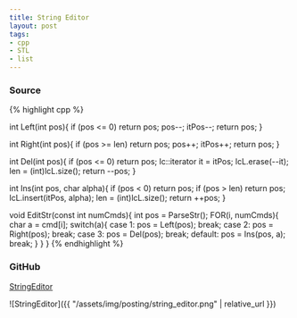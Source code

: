```yaml
---
title: String Editor
layout: post
tags:
- cpp
- STL
- list
---
```


### Source

{% highlight cpp %}

int Left(int pos){
    if (pos <= 0) return pos;
    pos--;
    itPos--;
    return pos;
}

int Right(int pos){
    if (pos >= len) return pos;
    pos++;
    itPos++;
    return pos;
}

int Del(int pos){
    if (pos <= 0) return pos;
    lc::iterator it = itPos;
    lcL.erase(--it);
    len = (int)lcL.size();
    return --pos;
}

int Ins(int pos, char alpha){
    if (pos < 0) return pos;
    if (pos > len) return pos;
    lcL.insert(itPos, alpha);
    len = (int)lcL.size();
    return ++pos;
}

void EditStr(const int numCmds){
    int pos = ParseStr();
    FOR(i, numCmds){
        char a = cmd[i];
        switch(a){
        case 1:
            pos = Left(pos);
            break;
        case 2:
            pos = Right(pos);
            break;
        case 3:
            pos = Del(pos);
            break;
        default:
            pos = Ins(pos, a);
            break;
        }
    }
}
{% endhighlight %}

### GitHub

[StringEditor](https://github.com/coolwindjo/algoguru/tree/master/_posts/Done/StringEditor "StringEditor")

![StringEditor]({{ "/assets/img/posting/string_editor.png" | relative_url }})
